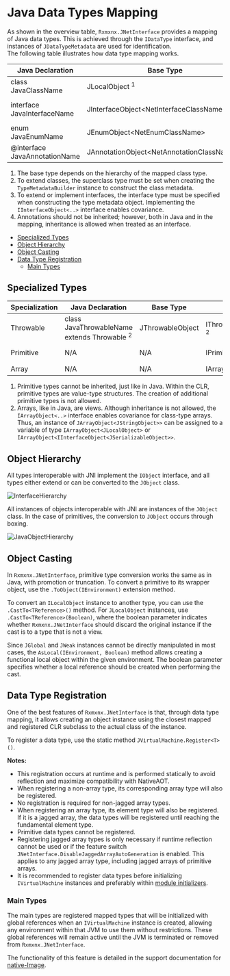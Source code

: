 # Java Data Types Mapping

As shown in the overview table, `Rxmxnx.JNetInterface` provides a mapping of Java data types. This is achieved through
the `IDataType` interface, and instances of `JDataTypeMetadata` are used for identification. <br/>
The following table illustrates how data type mapping works.

| Java Declaration              | Base Type                                        | Interface                                   | Metadata                                                                                    | Inheritance                                                  |
|-------------------------------|--------------------------------------------------|---------------------------------------------|---------------------------------------------------------------------------------------------|--------------------------------------------------------------|
| class JavaClassName           | JLocalObject <sup>1</sup>                        | IClassType&lt;NetClassName&gt;              | JClassTypeMetadata&lt;NetClassName&gt; { ClassName = package/JavaClassName }                | : NetClassName <sup>2</sup>                                  |
| interface JavaInterfaceName   | JInterfaceObject&lt;NetInterfaceClassName&gt;    | IInterfaceType&lt;NetInterfaceClassName&gt; | JInterfaceTypeMetadata&lt;NetInterfaceClassName&gt; { ClassName = package/JavaInterfaceName | : IInterfaceObject&lt;NetInterfaceClassName&gt; <sup>3</sup> |
| enum JavaEnumName             | JEnumObject&lt;NetEnumClassName&gt;              | IEnumType&lt;NetEnumClassName&gt;           | JEnumTypeMetadata&lt;NetEnumClassName&gt; { ClassName = package/JavaEnumName }              | N/A                                                          |
| @interface JavaAnnotationName | JAnnotationObject&lt;NetAnnotationClassName>&gt; | IInterfaceType&lt;NetInterfaceClassName&gt; | JInterfaceTypeMetadata&lt;NetEnumClassName&gt; { ClassName = package/JavaAnnotationName }   | N/A <sup>4</sup>                                             |

1. The base type depends on the hierarchy of the mapped class type.
2. To extend classes, the superclass type must be set when creating the `TypeMetadataBuilder` instance to construct the
   class metadata.
3. To extend or implement interfaces, the interface type must be specified when constructing the type metadata object.
   Implementing the `IInterfaceObject<..>` interface enables covariance.
4. Annotations should not be inherited; however, both in Java and in the mapping, inheritance is allowed when treated as
   an interface.

- [Specialized Types](#specialized-types)
- [Object Hierarchy](#object-hierarchy)
- [Object Casting](#object-casting)
- [Data Type Registration](#data-type-registration)
    - [Main Types](#main-types)

## Specialized Types

| Specialization | Java Declaration                                       | Base Type        | Interface                                                | Metadata                                                   | Inheritance                          |
|----------------|--------------------------------------------------------|------------------|----------------------------------------------------------|------------------------------------------------------------|--------------------------------------|
| Throwable      | class JavaThrowableName extends Throwable <sup>2</sup> | JThrowableObject | IThrowableType&lt;NetThrowableClassName&gt; <sup>2</sup> | JThrowableTypeMetadata&lt;NetThrowableClassName&gt;        | : NetThrowableClassName <sup>2</sup> |
| Primitive      | N/A                                                    | N/A              | IPrimitiveType&lt;..&gt;                                 | JPrimitiveType&lt;..&gt; { ClassName = JavaPrimitiveName } | N/A <sup>1</sup>                     |
| Array          | N/A                                                    | N/A              | IArrayType&lt;JArrayObject&lt;..&gt; &gt;                | JArrayTypeMetadata                                         | N/A <sup>2</sup>                     |

1. Primitive types cannot be inherited, just like in Java. Within the CLR, primitive types are value-type structures.
   The creation of additional primitive types is not allowed.
2. Arrays, like in Java, are views. Although inheritance is not allowed, the `IArrayObject<..>` interface enables
   covariance for class-type arrays. Thus, an instance of `JArrayObject<JStringObject>>` can be assigned to a variable
   of type `IArrayObject<JLocalObject>` or `IArrayObject<IInterfaceObject<JSerializableObject>>`.

## Object Hierarchy

All types interoperable with JNI implement the `IObject` interface, and all types either extend or can be converted to
the `JObject` class.

![InterfaceHierarchy](https://github.com/user-attachments/assets/b7bc1605-ad6b-48fb-abf2-8e937a433809)

All instances of objects interoperable with JNI are instances of the `JObject` class. In the case of primitives, the
conversion to `JObject` occurs through boxing.

![JavaObjectHierarchy](https://github.com/user-attachments/assets/5957fc7d-2f3c-41cf-9cdf-be85939419c5)

## Object Casting

In `Rxmxnx.JNetInterface`, primitive type conversion works the same as in Java, with promotion or truncation. To convert
a primitive to its wrapper object, use the `.ToObject(IEnvironment)` extension method.

To convert an `ILocalObject` instance to another type, you can use the `.CastTo<TReference>()` method. For
`JLocalObject` instances, use `.CastTo<TReference>(Boolean)`, where the boolean parameter indicates whether
`Rxmxnx.JNetInterface` should discard the original instance if the cast is to a type that is not a view.

Since `JGlobal` and `JWeak` instances cannot be directly manipulated in most cases, the `AsLocal(IEnvironment, Boolean)`
method allows creating a functional local object within the given environment. The boolean parameter specifies whether a
local reference should be created when performing the cast.

## Data Type Registration

One of the best features of `Rxmxnx.JNetInterface` is that, through data type mapping, it allows creating an object
instance using the closest mapped and registered CLR subclass to the actual class of the instance.

To register a data type, use the static method `JVirtualMachine.Register<T>()`.

**Notes:**

- This registration occurs at runtime and is performed statically to avoid reflection and maximize compatibility with
  NativeAOT.
- When registering a non-array type, its corresponding array type will also be registered.
- No registration is required for non-jagged array types.
- When registering an array type, its element type will also be registered. If it is a jagged array, the data types will
  be registered until reaching the fundamental element type.
- Primitive data types cannot be registered.
- Registering jagged array types is only necessary if runtime reflection cannot be used or if the feature switch
  `JNetInterface.DisableJaggedArrayAutoGeneration` is enabled. This applies to any jagged array type, including jagged
  arrays of primitive arrays.
- It is recommended to register data types before initializing `IVirtualMachine` instances and preferably within
  [module initializers](https://github.com/dotnet/runtime/blob/main/docs/design/specs/Ecma-335-Augments.md#module-initializer).

### Main Types

The main types are registered mapped types that will be initialized with global references when an `IVirtualMachine`
instance is created, allowing any environment within that JVM to use them without restrictions. These global references
will remain active until the JVM is terminated or removed from `Rxmxnx.JNetInterface`.

The functionality of this feature is detailed in the support documentation for
[native-Image](../native-image/README.md).